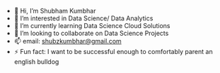 - 👋 Hi, I’m Shubham Kumbhar
- 👀 I’m interested in Data Science/ Data Analytics
- 🌱 I’m currently learning Data Science Cloud Solutions
- 💞️ I’m looking to collaborate on Data Science Projects
- 📫 email: shubzkumbhar@gmail.com
- ⚡ Fun fact: I want to be successful enough to comfortably parent an english bulldog

<!---
shubzk/shubzk is a ✨ special ✨ repository because its `README.md` (this file) appears on your GitHub profile.
You can click the Preview link to take a look at your changes.
--->
